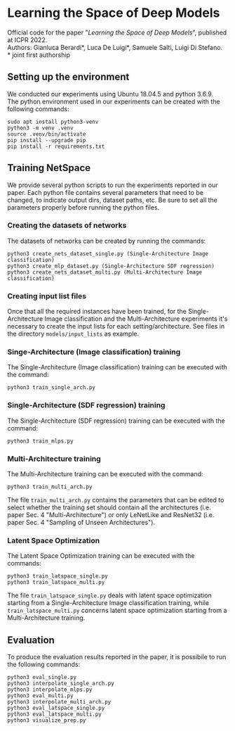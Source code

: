 # Learning the Space of Deep Models

Official code for the paper "*Learning the Space of Deep Models*", published at ICPR 2022.  
Authors: Gianluca Berardi*, Luca De Luigi*, Samuele Salti, Luigi Di Stefano.  
\* joint first authorship

## Setting up the environment
We conducted our experiments using Ubuntu 18.04.5 and python 3.6.9.  
The python environment used in our experiments can be created with the following commands:

```
sudo apt install python3-venv
python3 -m venv .venv
source .venv/bin/activate
pip install --upgrade pip
pip install -r requirements.txt
```

## Training NetSpace
We provide several python scripts to run the experiments reported in our paper.
Each python file contains several parameters that need to be changed, to indicate output dirs,
dataset paths, etc. Be sure to set all the parameters properly before running the python files.

### Creating the datasets of networks
The datasets of networks can be created by running the commands:

```
python3 create_nets_dataset_single.py (Single-Architecture Image classification)
python3 create_mlp_dataset.py (Single-Architecture SDF regression)
python3 create_nets_dataset_multi.py (Multi-Architecture Image classification)
```

### Creating input list files
Once that all the required instances have been trained, for the Single-Architecture Image
classification and the Multi-Architecture experiments it's necessary to create the input lists
for each setting/architecture. See files in the directory `models/input_lists` as example.

### Singe-Architecture (Image classification) training 
The Single-Architecture (Image classification) training can be executed with the command:

```
python3 train_single_arch.py
```

### Single-Architecture (SDF regression) training
The Single-Architecture (SDF regression) training can be executed with the command:

```
python3 train_mlps.py
```

### Multi-Architecture training
The Multi-Architecture training can be executed with the command:

```
python3 train_multi_arch.py
```

The file `train_multi_arch.py` contains the parameters that can be edited to select
whether the training set should contain all the architectures (i.e. paper Sec. 4
"Multi-Architecture") or only LeNetLike and ResNet32 (i.e. paper Sec. 4 "Sampling of Unseen
Architectures").

### Latent Space Optimization
The Latent Space Optimization training can be executed with the commands:

```
python3 train_latspace_single.py
python3 train_latspace_multi.py
```

The file `train_latspace_single.py` deals with latent space optimization starting from a 
Single-Architecture Image classification training, while `train_latspace_multi.py` concerns
latent space optimization starting from a Multi-Architecture training.

## Evaluation
To produce the evaluation results reported in the paper, it is possibile to run the following commands:

```
python3 eval_single.py
python3 interpolate_single_arch.py
python3 interpolate_mlps.py
python3 eval_multi.py
python3 interpolate_multi_arch.py
python3 eval_latspace_single.py
python3 eval_latspace_multi.py
python3 visualize_prep.py
```